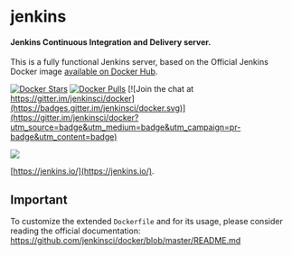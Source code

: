 # jenkins

#### Jenkins Continuous Integration and Delivery server.

This is a fully functional Jenkins server, based on the Official Jenkins Docker image [available on Docker Hub](https://hub.docker.com/r/jenkins/jenkins).

[![Docker Stars](https://img.shields.io/docker/stars/jenkins/jenkins.svg)](https://hub.docker.com/r/jenkins/jenkins/)
[![Docker Pulls](https://img.shields.io/docker/pulls/jenkins/jenkins.svg)](https://hub.docker.com/r/jenkins/jenkins/)
[![Join the chat at https://gitter.im/jenkinsci/docker](https://badges.gitter.im/jenkinsci/docker.svg)](https://gitter.im/jenkinsci/docker?utm_source=badge&utm_medium=badge&utm_campaign=pr-badge&utm_content=badge)

<img src="https://jenkins.io/sites/default/files/jenkins_logo.png"/>

[https://jenkins.io/](https://jenkins.io/).


## Important
To customize the extended `Dockerfile` and for its usage, please consider reading the official documentation: https://github.com/jenkinsci/docker/blob/master/README.md